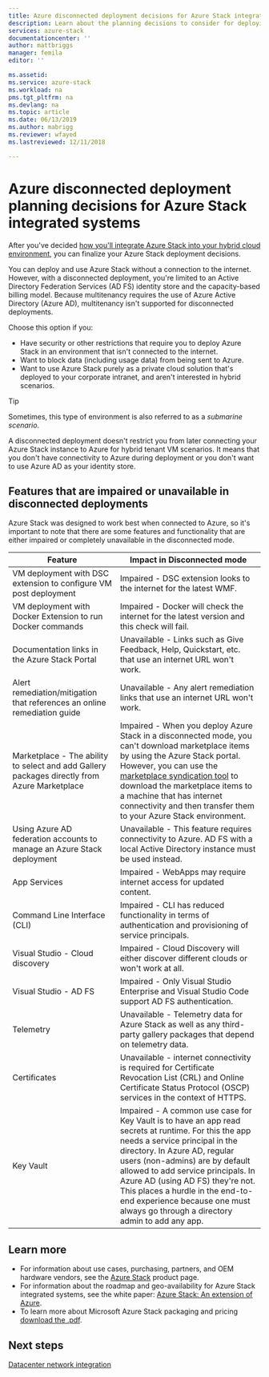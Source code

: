 ```yaml
---
title: Azure disconnected deployment decisions for Azure Stack integrated systems | Microsoft Docs
description: Learn about the planning decisions to consider for deploying Azure Stack integrated systems disconnected from Azure.
services: azure-stack
documentationcenter: ''
author: mattbriggs
manager: femila
editor: ''

ms.assetid: 
ms.service: azure-stack
ms.workload: na
pms.tgt_pltfrm: na
ms.devlang: na
ms.topic: article
ms.date: 06/13/2019
ms.author: mabrigg
ms.reviewer: wfayed
ms.lastreviewed: 12/11/2018

---
```

# Azure disconnected deployment planning decisions for Azure Stack integrated systems
After you've decided [how you'll integrate Azure Stack into your hybrid cloud environment](azure-stack-connection-models.md), you can finalize your Azure Stack deployment decisions.

You can deploy and use Azure Stack without a connection to the internet. However, with a disconnected deployment, you're limited to an Active Directory Federation Services (AD FS) identity store and the capacity-based billing model. Because multitenancy requires the use of Azure Active Directory (Azure AD), multitenancy isn't supported for disconnected deployments.

Choose this option if you:
- Have security or other restrictions that require you to deploy Azure Stack in an environment that isn't connected to the internet.
- Want to block data (including usage data) from being sent to Azure.
- Want to use Azure Stack purely as a private cloud solution that's deployed to your corporate intranet, and aren't interested in hybrid scenarios.

> [!TIP]
> Sometimes, this type of environment is also referred to as a *submarine scenario*.

A disconnected deployment doesn't restrict you from later connecting your Azure Stack instance to Azure for hybrid tenant VM scenarios. It means that you don't have connectivity to Azure during deployment or you don't want to use Azure AD as your identity store.

## Features that are impaired or unavailable in disconnected deployments 
Azure Stack was designed to work best when connected to Azure, so it's important to note that there are some features and functionality that are either impaired or completely unavailable in the disconnected mode.

|Feature|Impact in Disconnected mode|
|-----|-----|
|VM deployment with DSC extension to configure VM post deployment|Impaired - DSC extension looks to the internet for the latest WMF.|
|VM deployment with Docker Extension to run Docker commands|Impaired - Docker will check the internet for the latest version and this check will fail.|
|Documentation links in the Azure Stack Portal|Unavailable - Links such as Give Feedback, Help, Quickstart, etc. that use an internet URL won't work.|
|Alert remediation/mitigation that references an online remediation guide|Unavailable - Any alert remediation links that use an internet URL won't work.|
|Marketplace - The ability to select and add Gallery packages directly from Azure Marketplace|Impaired - When you deploy Azure Stack in a disconnected mode, you can't download marketplace items by using the Azure Stack portal. However, you can use the [marketplace syndication tool](azure-stack-download-azure-marketplace-item.md) to download the marketplace items to a machine that has internet connectivity and then transfer them to your Azure Stack environment.|
|Using Azure AD federation accounts to manage an Azure Stack deployment|Unavailable - This feature requires connectivity to Azure. AD FS with a local Active Directory instance must be used instead.|
|App Services|Impaired - WebApps may require internet access for updated content.|
|Command Line Interface (CLI)|Impaired - CLI has reduced functionality in terms of authentication and provisioning of service principals.|
|Visual Studio - Cloud discovery|Impaired - Cloud Discovery will either discover different clouds or won't work at all.|
|Visual Studio - AD FS|Impaired - Only Visual Studio Enterprise and Visual Studio Code support AD FS authentication.
Telemetry|Unavailable - Telemetry data for Azure Stack as well as any third-party gallery packages that depend on telemetry data.|
|Certificates|Unavailable - internet connectivity is required for Certificate Revocation List (CRL) and Online Certificate Status Protocol (OSCP) services in the context of HTTPS.|
|Key Vault|Impaired - A common use case for Key Vault is to have an app read secrets at runtime. For this the app needs a service principal in the directory. In Azure AD, regular users (non-admins) are by default allowed to add service principals. In Azure AD (using AD FS) they're not. This places a hurdle in the end-to-end experience because one must always go through a directory admin to add any app.

## Learn more
- For information about use cases, purchasing, partners, and OEM hardware vendors, see the [Azure Stack](https://azure.microsoft.com/overview/azure-stack/) product page.
- For information about the roadmap and geo-availability for Azure Stack integrated systems, see the white paper: [Azure Stack: An extension of Azure](https://azure.microsoft.com/resources/azure-stack-an-extension-of-azure/). 
- To learn more about Microsoft Azure Stack packaging and pricing [download the .pdf](https://azure.microsoft.com/mediahandler/files/resourcefiles/5bc3f30c-cd57-4513-989e-056325eb95e1/Azure-Stack-packaging-and-pricing-datasheet.pdf). 

## Next steps
[Datacenter network integration](azure-stack-network.md)
